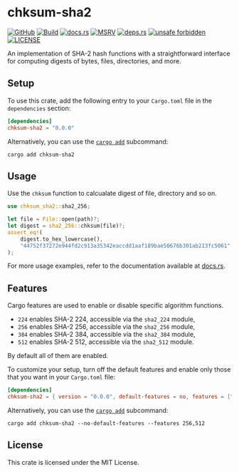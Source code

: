 # chksum-sha2

[![GitHub](https://img.shields.io/badge/github-chksum--rs%2Fsha2-24292e?style=flat-square&logo=github "GitHub")](https://github.com/chksum-rs/sha2)
[![Build](https://img.shields.io/github/actions/workflow/status/chksum-rs/sha2/rust.yml?branch=master&style=flat-square&logo=github "Build")](https://github.com/chksum-rs/sha2/actions/workflows/rust.yml)
[![docs.rs](https://img.shields.io/docsrs/chksum-sha2?style=flat-square&logo=docsdotrs "docs.rs")](https://docs.rs/chksum-sha2/)
[![MSRV](https://img.shields.io/badge/MSRV-1.70.0-informational?style=flat-square "MSRV")](https://github.com/chksum-rs/sha2/blob/master/Cargo.toml)
[![deps.rs](https://deps.rs/crate/chksum-sha2/0.0.0/status.svg?style=flat-square "deps.rs")](https://deps.rs/crate/chksum-sha2/0.0.0)
[![unsafe forbidden](https://img.shields.io/badge/unsafe-forbidden-success.svg?style=flat-square "unsafe forbidden")](https://github.com/rust-secure-code/safety-dance)
[![LICENSE](https://img.shields.io/github/license/chksum-rs/sha2?style=flat-square "LICENSE")](https://github.com/chksum-rs/sha2/blob/master/LICENSE)

An implementation of SHA-2 hash functions with a straightforward interface for computing digests of bytes, files, directories, and more.

## Setup

To use this crate, add the following entry to your `Cargo.toml` file in the `dependencies` section:

```toml
[dependencies]
chksum-sha2 = "0.0.0"
```

Alternatively, you can use the [`cargo add`](https://doc.rust-lang.org/cargo/commands/cargo-add.html) subcommand:

```shell
cargo add chksum-sha2
```

## Usage

Use the `chksum` function to calcualate digest of file, directory and so on.

```rust
use chksum_sha2::sha2_256;

let file = File::open(path)?;
let digest = sha2_256::chksum(file)?;
assert_eq!(
    digest.to_hex_lowercase(),
    "44752f37272e944fd2c913a35342eaccdd1aaf189bae50676b301ab213fc5061"
);
```

For more usage examples, refer to the documentation available at [docs.rs](https://docs.rs/chksum-sha2/).

## Features

Cargo features are used to enable or disable specific algorithm functions.

* `224` enables SHA-2 224, accessible via the `sha2_224` module,
* `256` enables SHA-2 256, accessible via the `sha2_256` module,
* `384` enables SHA-2 384, accessible via the `sha2_384` module,
* `512` enables SHA-2 512, accessible via the `sha2_512` module.

By default all of them are enabled.

To customize your setup, turn off the default features and enable only those that you want in your `Cargo.toml` file:

```toml
[dependencies]
chksum-sha2 = { version = "0.0.0", default-features = no, features = ["256", "512"] }
```

Alternatively, you can use the [`cargo add`](https://doc.rust-lang.org/cargo/commands/cargo-add.html) subcommand:

```shell
cargo add chksum-sha2 --no-default-features --features 256,512
```

## License

This crate is licensed under the MIT License.
